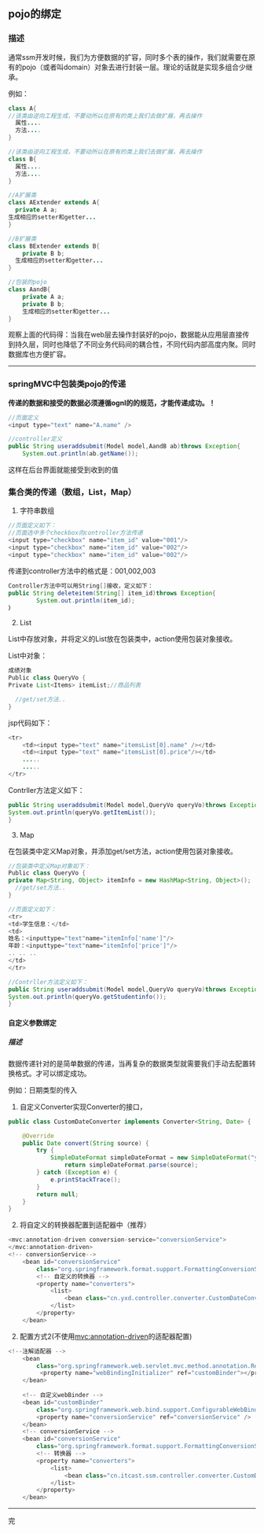 ## pojo的绑定

### 描述

通常ssm开发时候，我们为方便数据的扩容，同时多个表的操作，我们就需要在原有的pojo（或者叫domain）对象去进行封装一层。理论的话就是实现多组合少继承。

例如：
```java
class A{
//该类由逆向工程生成，不要动所以在原有的类上我们去做扩展，再去操作
  属性....
  方法....
}
```
```java
//该类由逆向工程生成，不要动所以在原有的类上我们去做扩展，再去操作
class B{
  属性....
  方法....
}
```
```java
//A扩展类
class AExtender extends A{
  private A a;
生成相应的setter和getter...
}
```

```java
//B扩展类
class BExtender extends B{
	private B b;
  生成相应的setter和getter...
}
```
```java
//包装的pojo
class AandB{
	private A a;
	private B b;
	生成相应的setter和getter...
}
```


观察上面的代码得：当我在web层去操作封装好的pojo，数据能从应用层直接传到持久层，同时也降低了不同业务代码间的耦合性，不同代码内部高度内聚。同时数据库也方便扩容。

---

### springMVC中包装类pojo的传递
 **传递的数据和接受的数据必须遵循ognl的的规范，才能传递成功。！**
```java
//页面定义
<input type="text" name="A.name" />
```
```java
//controller定义
public String useraddsubmit(Model model,AandB ab)throws Exception{
	System.out.println(ab.getName());
```
这样在后台界面就能接受到收到的值

### 集合类的传递（数组，List，Map）
1. 字符串数组
```java
//页面定义如下：
//页面选中多个checkbox向controller方法传递
<input type="checkbox" name="item_id" value="001"/>
<input type="checkbox" name="item_id" value="002"/>
<input type="checkbox" name="item_id" value="002"/>
```
传递到controller方法中的格式是：001,002,003
```java
Controller方法中可以用String[]接收，定义如下：
public String deleteitem(String[] item_id)throws Exception{
		System.out.println(item_id);
｝
```
2. List

List中存放对象，并将定义的List放在包装类中，action使用包装对象接收。

List中对象：
```java
成绩对象
Public class QueryVo {
Private List<Items> itemList;//商品列表

  //get/set方法..
}
```

jsp代码如下：
```java
<tr>
	<td><input type="text" name="itemsList[0].name" /></td>
	<td><input type="text" name="itemsList[0].price"/></td>
	.....
	.....
</tr>
```

Contrller方法定义如下：
```java
public String useraddsubmit(Model model,QueryVo queryVo)throws Exception{
System.out.println(queryVo.getItemList());
}
```
3. Map

在包装类中定义Map对象，并添加get/set方法，action使用包装对象接收。
```java
//包装类中定义Map对象如下：
Public class QueryVo {
private Map<String, Object> itemInfo = new HashMap<String, Object>();
  //get/set方法..
}
```
```java
//页面定义如下：
<tr>
<td>学生信息：</td>
<td>
姓名：<inputtype="text"name="itemInfo['name']"/>
年龄：<inputtype="text"name="itemInfo['price']"/>
.. .. ..
</td>
</tr>
```
```java
//Contrller方法定义如下：
public String useraddsubmit(Model model,QueryVo queryVo)throws Exception{
System.out.println(queryVo.getStudentinfo());
}
```

#### 自定义参数绑定

##### 描述

数据传递针对的是简单数据的传递，当再复杂的数据类型就需要我们手动去配置转换格式。才可以绑定成功。

例如：日期类型的传入

1. 自定义Converter实现Converter的接口，
```java
public class CustomDateConverter implements Converter<String, Date> {

	@Override
	public Date convert(String source) {
		try {
			SimpleDateFormat simpleDateFormat = new SimpleDateFormat("yyyy-MM-dd HH:mm:ss");
				return simpleDateFormat.parse(source);
		} catch (Exception e) {
			e.printStackTrace();
		}
		return null;
	}
}
````
2. 将自定义的转换器配置到适配器中（推荐）
```java
<mvc:annotation-driven conversion-service="conversionService">
</mvc:annotation-driven>
<!-- conversionService-->
	<bean id="conversionService"
		class="org.springframework.format.support.FormattingConversionServiceFactoryBea">
		<!-- 自定义的转换器 -->
		<property name="converters">
			<list>
				<bean class="cn.yxd.controller.converter.CustomDateConverter"/>
			</list>
		</property>
	</bean>
```
2. 配置方式2(不使用<mvc:annotation-driven>的适配器配置)
```java
<!--注解适配器 -->
	<bean
		class="org.springframework.web.servlet.mvc.method.annotation.RequestMappingHandlerAdapter">
		 <property name="webBindingInitializer" ref="customBinder"></property> 
	</bean>
	
	<!-- 自定义webBinder -->
	<bean id="customBinder"
		class="org.springframework.web.bind.support.ConfigurableWebBindingInitializer">
		<property name="conversionService" ref="conversionService" />
	</bean>
	<!-- conversionService -->
	<bean id="conversionService"
		class="org.springframework.format.support.FormattingConversionServiceFactoryBean">
		<!-- 转换器 -->
		<property name="converters">
			<list>
				<bean class="cn.itcast.ssm.controller.converter.CustomDateConverter"/>
			</list>
		</property>
	</bean>
```

---
完